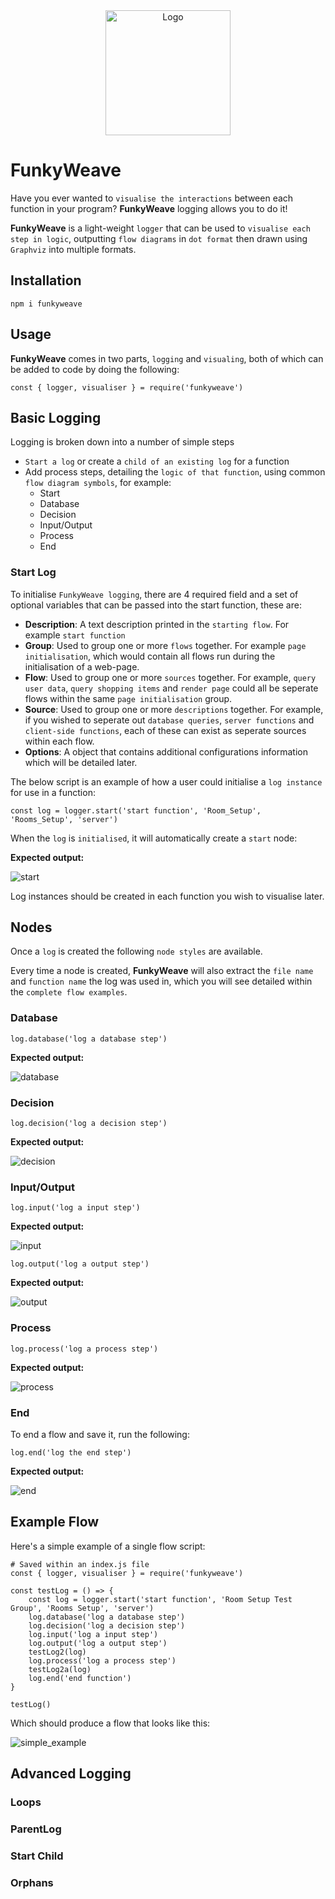 <div align="center">
<img src="./images/funkyweave.png" alt="Logo" style="width:200px;"/>
</div>

# FunkyWeave

Have you ever wanted to `visualise the interactions` between each function in your program? **FunkyWeave** logging allows you to do it!

**FunkyWeave** is a light-weight `logger` that can be used to `visualise each step in logic`, outputting `flow diagrams` in `dot format` then drawn using `Graphviz` into multiple formats.

## Installation

```
npm i funkyweave
```

## Usage

**FunkyWeave** comes in two parts, `logging` and `visualing`, both of which can be added to code by doing the following:

```
const { logger, visualiser } = require('funkyweave')
```

## Basic Logging

Logging is broken down into a number of simple steps

* `Start a log` or create a `child of an existing log` for a function
* Add process steps, detailing the `logic of that function`, using common `flow diagram symbols`, for example:
	* Start
	* Database
	* Decision
	* Input/Output
	* Process
	* End

### Start Log

To initialise `FunkyWeave logging`, there are 4 required field and a set of optional variables that can be passed into the start function, these are:

* **Description**: A text description printed in the `starting flow`. For example `start function`
* **Group**: Used to group one or more `flows` together. For example `page initialisation`, which would contain all flows run during the initialisation of a web-page. 
* **Flow**: Used to group one or more `sources` together. For example, `query user data`, `query shopping items` and `render page` could all be seperate flows within the same `page initialisation` group.
* **Source**: Used to group one or more `descriptions` together. For example, if you wished to seperate out `database queries`, `server functions` and `client-side functions`, each of these can exist as seperate sources within each flow.
* **Options**: A object that contains additional configurations information which will be detailed later.

The below script is an example of how a user could initialise a `log instance` for use in a function:

```
const log = logger.start('start function', 'Room_Setup', 'Rooms_Setup', 'server')
```

When the `log` is `initialised`, it will automatically create a `start` node:

**Expected output:**

<img src="./images/start.png" alt="start"/>

Log instances should be created in each function you wish to visualise later.

## Nodes

Once a `log` is created the following `node styles` are available.

Every time a node is created, **FunkyWeave** will also extract the `file name` and `function name` the log was used in, which you will see detailed within the `complete flow examples`.

### Database

```
log.database('log a database step')
```
**Expected output:**

<img src="./images/database.png" alt="database"/>

### Decision

```
log.decision('log a decision step')
```
**Expected output:**

<img src="./images/decision.png" alt="decision"/>

### Input/Output

```
log.input('log a input step')
```
**Expected output:**

<img src="./images/input.png" alt="input"/>

```
log.output('log a output step')
```
**Expected output:**

<img src="./images/output.png" alt="output"/>

### Process

```
log.process('log a process step')
```
**Expected output:**

<img src="./images/process.png" alt="process"/>

### End

To end a flow and save it, run the following:

```
log.end('log the end step')
```
**Expected output:**

<img src="./images/end.png" alt="end"/>

## Example Flow

Here's a simple example of a single flow script:

```
# Saved within an index.js file
const { logger, visualiser } = require('funkyweave')

const testLog = () => {
	const log = logger.start('start function', 'Room Setup Test Group', 'Rooms Setup', 'server')
	log.database('log a database step')
	log.decision('log a decision step')
	log.input('log a input step')
	log.output('log a output step')
	testLog2(log)
	log.process('log a process step')
	testLog2a(log)
	log.end('end function')
}

testLog()
```

Which should produce a flow that looks like this:

<img src="./images/simple_example.png" alt="simple_example"/>

## Advanced Logging

### Loops

### ParentLog

### Start Child

### Orphans